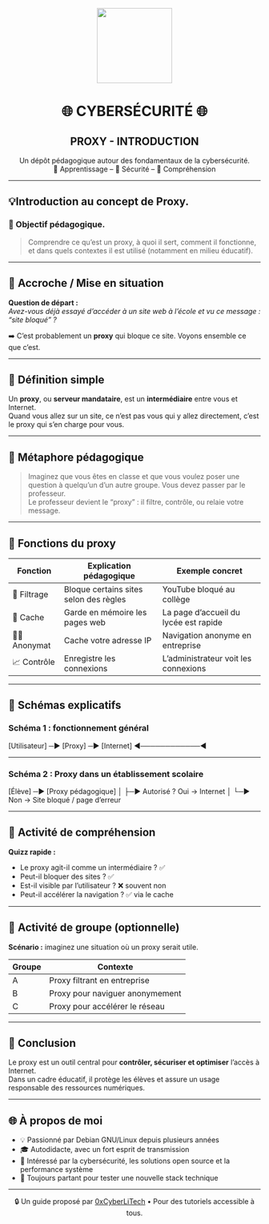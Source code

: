 <p align="center">
  <img src="https://avatars.githubusercontent.com/u/167217017?s=400&u=d983b9423c4eb8cdb9bfe8b14f505be5c894d6bc&v=4" width="150" />
</p>

<h1 align="center">🌐 CYBERSÉCURITÉ 🌐</h1>
<h2 align="center"> PROXY - INTRODUCTION</h2>

<p align="center">
  Un dépôt pédagogique autour des fondamentaux de la cybersécurité.<br>
  📘 Apprentissage – 🔐 Sécurité – 🧠 Compréhension
</p>

---

<h2 align="left">💡Introduction au concept de Proxy.</h2>
<h3 align="left">👋 Objectif pédagogique.</h3>

> Comprendre ce qu’est un proxy, à quoi il sert, comment il fonctionne, et dans quels contextes il est utilisé (notamment en milieu éducatif).

---

## 🔹 Accroche / Mise en situation

**Question de départ :**  
*Avez-vous déjà essayé d’accéder à un site web à l’école et vu ce message : “site bloqué” ?*

➡️ C’est probablement un **proxy** qui bloque ce site. Voyons ensemble ce que c’est.

---

## 🔹 Définition simple

Un **proxy**, ou **serveur mandataire**, est un **intermédiaire** entre vous et Internet.  
Quand vous allez sur un site, ce n’est pas vous qui y allez directement, c’est le proxy qui s’en charge pour vous.

---

## 🔄 Métaphore pédagogique

> Imaginez que vous êtes en classe et que vous voulez poser une question à quelqu’un d’un autre groupe. Vous devez passer par le professeur.  
Le professeur devient le “proxy” : il filtre, contrôle, ou relaie votre message.

---

## 🔹 Fonctions du proxy

| Fonction        | Explication pédagogique                    | Exemple concret                    |
|-----------------|-------------------------------------------|----------------------------------|
| 🔎 Filtrage     | Bloque certains sites selon des règles   | YouTube bloqué au collège        |
| 💾 Cache        | Garde en mémoire les pages web            | La page d’accueil du lycée est rapide |
| 🕵️‍♂️ Anonymat  | Cache votre adresse IP                     | Navigation anonyme en entreprise |
| 📈 Contrôle     | Enregistre les connexions                  | L’administrateur voit les connexions |

---

## 🔹 Schémas explicatifs

### Schéma 1 : fonctionnement général

[Utilisateur] ─► [Proxy] ─► [Internet]
◄────────────◄

---

### Schéma 2 : Proxy dans un établissement scolaire

[Élève] ─► [Proxy pédagogique]
│
├─► Autorisé ? Oui → Internet
│
└─► Non → Site bloqué / page d’erreur


---

## 🔹 Activité de compréhension

**Quizz rapide :**
- Le proxy agit-il comme un intermédiaire ? ✅
- Peut-il bloquer des sites ? ✅
- Est-il visible par l’utilisateur ? ❌ souvent non
- Peut-il accélérer la navigation ? ✅ via le cache

---

## 🔹 Activité de groupe (optionnelle)

**Scénario :** imaginez une situation où un proxy serait utile.

| Groupe | Contexte                          |
|--------|-----------------------------------|
| A      | Proxy filtrant en entreprise      |
| B      | Proxy pour naviguer anonymement   |
| C      | Proxy pour accélérer le réseau    |

---

## 📌 Conclusion

Le proxy est un outil central pour **contrôler, sécuriser et optimiser** l’accès à Internet.  
Dans un cadre éducatif, il protège les élèves et assure un usage responsable des ressources numériques.

---

## 🌐 À propos de moi

- 💡 Passionné par Debian GNU/Linux depuis plusieurs années
- 🎓 Autodidacte, avec un fort esprit de transmission
- 🔐 Intéressé par la cybersécurité, les solutions open source et la performance système
- 🧪 Toujours partant pour tester une nouvelle stack technique

---

<p align="center">
  🔒 Un guide proposé par <a href="https://github.com/0xCyberLiTech">0xCyberLiTech</a> • Pour des tutoriels accessible à tous.
</p>


